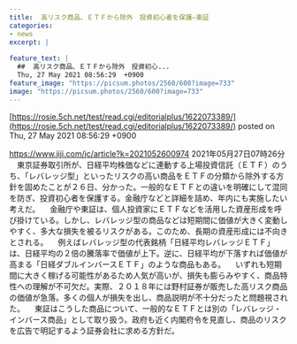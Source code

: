 ```yaml
---
title:  高リスク商品、ＥＴＦから除外　投資初心者を保護—東証  
categories:
- news
excerpt: |
  
feature_text: |
  ##  高リスク商品、ＥＴＦから除外　投資初心...
  Thu, 27 May 2021 08:56:29  +0900
feature_image: "https://picsum.photos/2560/600?image=733"
image: "https://picsum.photos/2560/600?image=733"
---
```


[https://rosie.5ch.net/test/read.cgi/editorialplus/1622073389/](https://rosie.5ch.net/test/read.cgi/editorialplus/1622073389/)
posted on Thu, 27 May 2021 08:56:29  +0900

<!--more-->

https://www.jiji.com/jc/article?k=2021052600974 2021年05月27日07時26分 　東京証券取引所が、日経平均株価などに連動する上場投資信託（ＥＴＦ）のうち、「レバレッジ型」といったリスクの高い商品をＥＴＦの分類から除外する方針を固めたことが２６日、分かった。一般的なＥＴＦとの違いを明確にして混同を防ぎ、投資初心者を保護する。金融庁などと詳細を詰め、年内にも実施したい考えだ。 　金融庁や東証は、個人投資家にＥＴＦなどを活用した資産形成を呼び掛けている。しかし、レバレッジ型の商品などは短期間に価値が大きく変動しやすく、多大な損失を被るリスクがある。このため、長期の資産形成には不向きとされる。 　例えばレバレッジ型の代表銘柄「日経平均レバレッジＥＴＦ」は、日経平均の２倍の騰落率で価値が上下。逆に、日経平均が下落すれば価値が高まる「日経ダブルインバースＥＴＦ」のような商品もある。 　いずれも短期間に大きく稼げる可能性があるため人気が高いが、損失も膨らみやすく、商品特性への理解が不可欠だ。実際、２０１８年には野村証券が販売した高リスク商品の価値が急落。多くの個人が損失を出し、商品説明が不十分だったと問題視された。 　東証はこうした商品について、一般的なＥＴＦとは別の「レバレッジ・インバース商品」として取り扱う。政府も近く内閣府令を見直し、商品のリスクを広告で明記するよう証券会社に求める方針だ。
